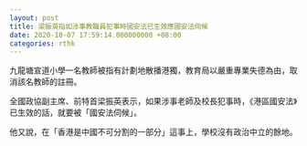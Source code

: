 ```yaml
---
layout: post
title: 梁振英指如涉事教職員犯事時國安法已生效應國安法伺候
date: 2020-10-07 17:59:14.000000000 +08:00
categories: rthk
---
```


九龍塘宣道小學一名教師被指有計劃地散播港獨，教育局以嚴重專業失德為由，取消該名教師的註冊。

全國政協副主席、前特首梁振英表示，如果涉事老師及校長犯事時，《港區國安法》已生效的話，就要被「國安法伺候」。

他又說，在「香港是中國不可分割的一部分」這事上，學校沒有政治中立的餘地。
